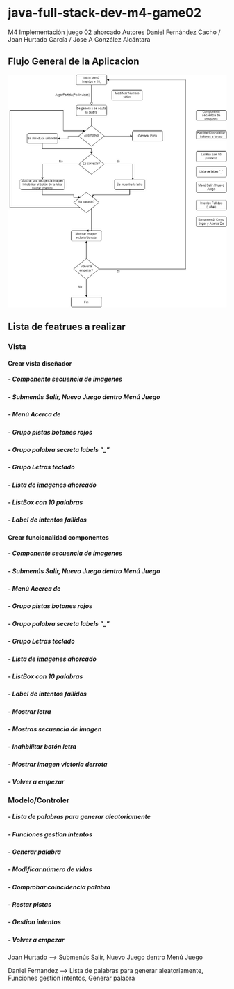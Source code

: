 # java-full-stack-dev-m4-game02
M4 Implementación juego 02 ahorcado Autores Daniel Fernández Cacho / Joan Hurtado García / Jose A González Alcántara  

## Flujo General de la Aplicacion 

![Image](https://github.com/JagaScripts/java-full-stack-dev-m4-game02/blob/master/FlujoAhorcado.jpg)

## Lista de featrues a realizar

### Vista
#### Crear vista diseñador
##### - Componente secuencia de imagenes
##### - Submenús Salir, Nuevo Juego dentro Menú Juego
##### - Menú Acerca de
##### - Grupo pistas botones rojos
##### - Grupo palabra secreta labels "_"
##### - Grupo Letras teclado
##### - Lista de imagenes ahorcado
##### - ListBox con 10 palabras
##### - Label de intentos fallidos
#### Crear funcionalidad componentes
##### - Componente secuencia de imagenes
##### - Submenús Salir, Nuevo Juego dentro Menú Juego
##### - Menú Acerca de
##### - Grupo pistas botones rojos
##### - Grupo palabra secreta labels "_"
##### - Grupo Letras teclado
##### - Lista de imagenes ahorcado
##### - ListBox con 10 palabras
##### - Label de intentos fallidos
##### - Mostrar letra
##### - Mostras secuencia de imagen
##### - Inahbilitar botón letra
##### - Mostrar imagen victoria derrota
##### - Volver a empezar


### Modelo/Controler
##### - Lista de palabras para generar aleatoriamente
##### - Funciones gestion intentos
##### - Generar palabra
##### - Modificar número de vidas
##### - Comprobar coincidencia palabra
##### - Restar pistas
##### - Gestion intentos
##### - Volver a empezar


Joan Hurtado --> Submenús Salir, Nuevo Juego dentro Menú Juego

Daniel Fernandez --> Lista de palabras para generar aleatoriamente, Funciones gestion intentos, Generar palabra
